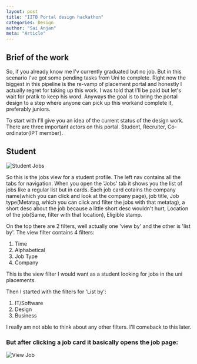 ```yaml
---
layout: post
title: "IITB Portal design hackathon"
categories: Design
author: "Sai Anjan"
meta: "Article"
---
```




## Brief of the work

So, if you already know me I'v currently graduated but no job. But in this scenario I've got some pending tasks from Uni to complete. Right now the biggest in this pipeline is the re-vamp of placement portal and honestly I actually regret for taking up this work. I was told that I'll be paid but let's wait for pratik to keep his word. Anyways the goal is to bring the portal design to a step where anyone can pick up this workand complete it, preferably juniors.

To start with I'll give you an idea of the current status of the design work. There are three important actors on this portal. Student, Recruiter, Co-ordinator(IPT member).

## Student

![Student Jobs](/blog/img/dh/1.png)

So this is the jobs view for a student profile. The left nav contains all the tabs for navigation. When you open the 'Jobs' tab it shows you the list of jobs like a regular list but in cards. Each job card cotains the company name(which you can click and look at the company page), job title, Job type(Metatag, which you can click and filter the jobs with that metatag), a short desc about the job because a little short desc wouldn't hurt, Location of the job(Same, filter with that location), Eligible stamp.

On the top there are 2 filters, well actually one 'view by' and the other is 'list by'. The view filter contains 4 filters:
1. Time
2. Alphabetical
3. Job Type
4. Company

This is the view filter I would want as a student looking for jobs in the uni placements. 

Then I started with the filters for 'List by':
1. IT/Software
2. Design
3. Business

I really am not able to think about any other filters. I'll comeback to this later.

### But after clicking a job card it basically opens the job page:

![View Job](/blog/img/dh/2.png)

